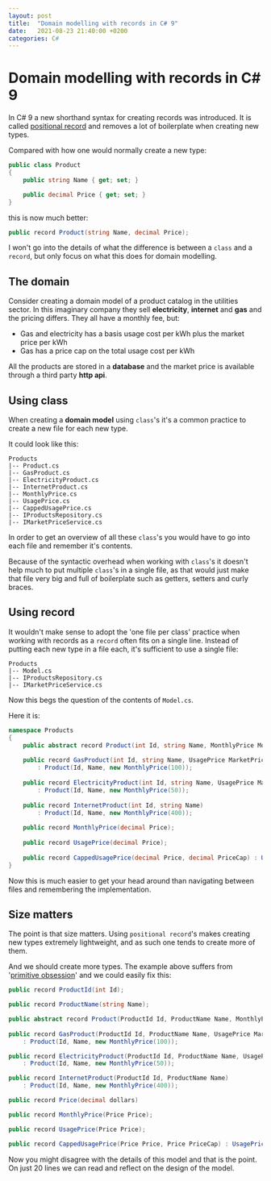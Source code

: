 ```yaml
---
layout: post
title:  "Domain modelling with records in C# 9"
date:   2021-08-23 21:40:00 +0200
categories: C#
---
```

# Domain modelling with records in C# 9
In C# 9 a new shorthand syntax for creating records was introduced. 
It is called [positional record] and removes a lot of boilerplate when
creating new types.

Compared with how one would normally create a new type:

```c#
public class Product
{
    public string Name { get; set; }

    public decimal Price { get; set; }
}
```

this is now much better:

```c#
public record Product(string Name, decimal Price);
```

I won't go into the details of what the difference is between a `class` and a `record`,
but only focus on what this does for domain modelling.
## The domain
Consider creating a domain model of a product catalog in the utilities sector. In this
imaginary company they sell **electricity**, **internet** and **gas** and the pricing differs.
They all have a monthly fee, but:
- Gas and electricity has a basis usage cost per kWh plus the market price per kWh
- Gas has a price cap on the total usage cost per kWh

All the products are stored in a **database** and the market price is available through a third
party **http api**.

## Using class
When creating a **domain model** using `class`'s it's a common practice to create a new file for each new type.

It could look like this:

```
Products
|-- Product.cs
|-- GasProduct.cs
|-- ElectricityProduct.cs
|-- InternetProduct.cs
|-- MonthlyPrice.cs
|-- UsagePrice.cs
|-- CappedUsagePrice.cs
|-- IProductsRepository.cs
|-- IMarketPriceService.cs
```
In order to get an overview of all these `class`'s you would have to go into each file and remember
it's contents. 

Because of the syntactic overhead when working with `class`'s it doesn't help much
to put multiple `class`'s in a single file, as that would just make that file very big and full of 
boilerplate such as getters, setters and curly braces.

## Using record
It wouldn't make sense to adopt the 'one file per class' practice when working with records as a
`record` often fits on a single line. Instead of putting each new type in a file each, it's sufficient
to use a single file:
```
Products
|-- Model.cs
|-- IProductsRepository.cs
|-- IMarketPriceService.cs
```
Now this begs the question of the contents of `Model.cs`. 

Here it is:
```c#
namespace Products
{
    public abstract record Product(int Id, string Name, MonthlyPrice MonthlyPrice);
    
    public record GasProduct(int Id, string Name, UsagePrice MarketPrice, CappedUsagePrice UsagePrice) 
        : Product(Id, Name, new MonthlyPrice(100));
    
    public record ElectricityProduct(int Id, string Name, UsagePrice MarketPrice, UsagePrice UsagePrice)
        : Product(Id, Name, new MonthlyPrice(50));
    
    public record InternetProduct(int Id, string Name) 
        : Product(Id, Name, new MonthlyPrice(400)); 
    
    public record MonthlyPrice(decimal Price);
    
    public record UsagePrice(decimal Price);
    
    public record CappedUsagePrice(decimal Price, decimal PriceCap) : UsagePrice(Price);
}
```
Now this is much easier to get your head around than navigating between files and remembering the implementation.

## Size matters
The point is that size matters. Using `positional record`'s makes creating new types extremely lightweight,
and as such one tends to create more of them.

And we should create more types. The example above suffers from '[primitive obsession]' and
we could easily fix this:
```c#
public record ProductId(int Id);

public record ProductName(string Name);

public abstract record Product(ProductId Id, ProductName Name, MonthlyPrice MonthlyPrice);
    
public record GasProduct(ProductId Id, ProductName Name, UsagePrice MarketPrice, CappedUsagePrice UsagePrice) 
    : Product(Id, Name, new MonthlyPrice(100));

public record ElectricityProduct(ProductId Id, ProductName Name, UsagePrice MarketPrice, UsagePrice UsagePrice)
    : Product(Id, Name, new MonthlyPrice(50));

public record InternetProduct(ProductId Id, ProductName Name) 
    : Product(Id, Name, new MonthlyPrice(400)); 

public record Price(decimal dollars)

public record MonthlyPrice(Price Price);

public record UsagePrice(Price Price);

public record CappedUsagePrice(Price Price, Price PriceCap) : UsagePrice(Price);
```
Now you might disagree with the details of this model and that is the point. 
On just 20 lines we can read and reflect on the design of the model.

[primitive obsession]: https://refactoring.com/catalog/replacePrimitiveWithObject.html
[positional record]: https://docs.microsoft.com/en-us/dotnet/csharp/language-reference/builtin-types/record#positional-syntax-for-property-definition
